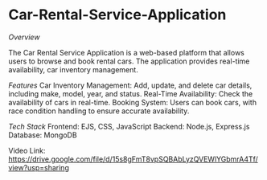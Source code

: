 # Car-Rental-Service-Application

*Overview*

The Car Rental Service Application is a web-based platform that allows users to browse and book rental cars. The application provides real-time availability, car inventory management.

*Features*
Car Inventory Management: Add, update, and delete car details, including make, model, year, and status.
Real-Time Availability: Check the availability of cars in real-time.
Booking System: Users can book cars, with race condition handling to ensure accurate availability.

*Tech Stack*
Frontend: EJS, CSS, JavaScript
Backend: Node.js, Express.js
Database: MongoDB

Video Link: https://drive.google.com/file/d/15s8gFmT8vpSQBAbLyzQVEWlYGbmrA4Tf/view?usp=sharing

